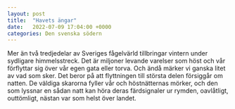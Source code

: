 ```yaml
---
layout: post
title:  "Havets ängar"
date:   2022-07-09 17:04:00 +0000
categories: Den svenska södern
---
```


Mer än två tredjedelar av Sveriges fågelvärld tillbringar vintern under sydligare himmelsstreck. Det är miljoner levande varelser som höst och vår förflyttar sig över vår egen gata eller torva. Och ändå märker vi ganska litet av vad som sker. Det beror på att flyttningen till största delen försiggår om natten. De väldiga skarorna fyller vår och höstnätternas mörker, och den som lyssnar en sådan natt kan höra deras färdsignaler ur rymden, oavlåtligt, outtömligt, nästan var som helst över landet.
